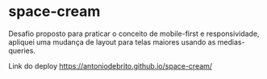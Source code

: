 # space-cream
Desafio proposto para praticar o conceito de mobile-first e responsividade, apliquei uma mudança de layout para telas maiores usando as medias-queries.

Link do deploy
   https://antoniodebrito.github.io/space-cream/
